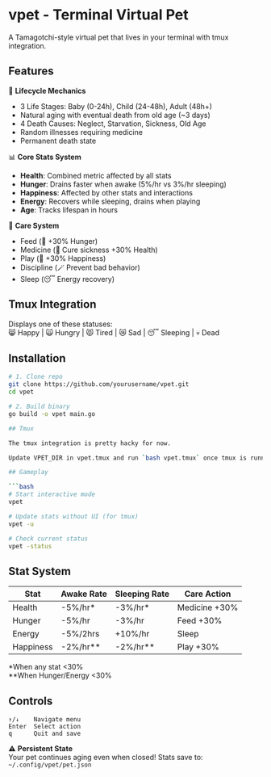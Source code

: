 # vpet - Terminal Virtual Pet

A Tamagotchi-style virtual pet that lives in your terminal with tmux integration.

## Features

🖤 **Lifecycle Mechanics**  
- 3 Life Stages: Baby (0-24h), Child (24-48h), Adult (48h+)
- Natural aging with eventual death from old age (~3 days)
- 4 Death Causes: Neglect, Starvation, Sickness, Old Age
- Random illnesses requiring medicine
- Permanent death state

📊 **Core Stats System**  
- **Health**: Combined metric affected by all stats
- **Hunger**: Drains faster when awake (5%/hr vs 3%/hr sleeping)
- **Happiness**: Affected by other stats and interactions  
- **Energy**: Recovers while sleeping, drains when playing
- **Age**: Tracks lifespan in hours

💊 **Care System**  
- Feed (🍗 +30% Hunger)
- Medicine (💊 Cure sickness +30% Health) 
- Play (🎾 +30% Happiness)
- Discipline (🪄 Prevent bad behavior)
- Sleep (😴 Energy recovery)

## Tmux Integration

Displays one of these statuses:  
😸 Happy | 🙀 Hungry | 😾 Tired | 😿 Sad | 😴 Sleeping | 💀 Dead

## Installation

```bash
# 1. Clone repo
git clone https://github.com/yourusername/vpet.git
cd vpet

# 2. Build binary
go build -o vpet main.go

## Tmux

The tmux integration is pretty hacky for now.

Update VPET_DIR in vpet.tmux and run `bash vpet.tmux` once tmux is running.

## Gameplay

```bash
# Start interactive mode
vpet

# Update stats without UI (for tmux)
vpet -u

# Check current status
vpet -status
```

## Stat System

| Stat      | Awake Rate | Sleeping Rate | Care Action   |
|-----------|------------|---------------|---------------|
| Health    | -5%/hr*    | -3%/hr*       | Medicine +30% |
| Hunger    | -5%/hr     | -3%/hr        | Feed +30%     |
| Energy    | -5%/2hrs   | +10%/hr       | Sleep         |
| Happiness | -2%/hr**   | -2%/hr**      | Play +30%     |

*When any stat <30%  
**When Hunger/Energy <30%

## Controls

```
↑/↓    Navigate menu  
Enter  Select action  
q      Quit and save
```

⚠️ **Persistent State**  
Your pet continues aging even when closed! Stats save to:  
`~/.config/vpet/pet.json`
